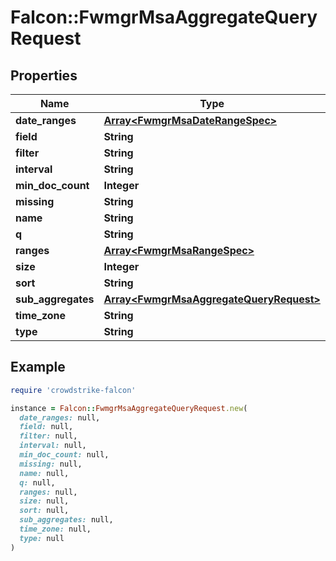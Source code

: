 # Falcon::FwmgrMsaAggregateQueryRequest

## Properties

| Name | Type | Description | Notes |
| ---- | ---- | ----------- | ----- |
| **date_ranges** | [**Array&lt;FwmgrMsaDateRangeSpec&gt;**](FwmgrMsaDateRangeSpec.md) |  |  |
| **field** | **String** |  |  |
| **filter** | **String** |  |  |
| **interval** | **String** |  |  |
| **min_doc_count** | **Integer** |  |  |
| **missing** | **String** |  |  |
| **name** | **String** |  |  |
| **q** | **String** |  |  |
| **ranges** | [**Array&lt;FwmgrMsaRangeSpec&gt;**](FwmgrMsaRangeSpec.md) |  |  |
| **size** | **Integer** |  |  |
| **sort** | **String** |  |  |
| **sub_aggregates** | [**Array&lt;FwmgrMsaAggregateQueryRequest&gt;**](FwmgrMsaAggregateQueryRequest.md) |  |  |
| **time_zone** | **String** |  |  |
| **type** | **String** |  |  |

## Example

```ruby
require 'crowdstrike-falcon'

instance = Falcon::FwmgrMsaAggregateQueryRequest.new(
  date_ranges: null,
  field: null,
  filter: null,
  interval: null,
  min_doc_count: null,
  missing: null,
  name: null,
  q: null,
  ranges: null,
  size: null,
  sort: null,
  sub_aggregates: null,
  time_zone: null,
  type: null
)
```

